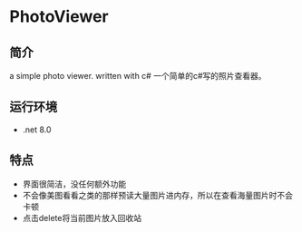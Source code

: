 # PhotoViewer

## 简介

a simple photo viewer. written with c#
一个简单的c#写的照片查看器。

## 运行环境

- .net 8.0

## 特点

- 界面很简洁，没任何额外功能
- 不会像美图看看之类的那样预读大量图片进内存，所以在查看海量图片时不会卡顿
- 点击delete将当前图片放入回收站
